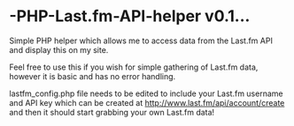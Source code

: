 # -PHP-Last.fm-API-helper v0.1...
Simple PHP helper which allows me to access data from the Last.fm API and display this on my site.

Feel free to use this if you wish for simple gathering of Last.fm data, however it is basic and has no error handling.

lastfm_config.php file needs to be edited to include your Last.fm username and API key which can be created at http://www.last.fm/api/account/create and then it should start grabbing your own Last.fm data!
